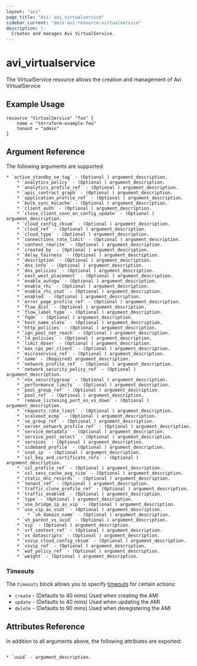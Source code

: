 ```yaml
---
layout: "avi"
page_title: "Avi: avi_virtualservice"
sidebar_current: "docs-avi-resource-virtualservice"
description: |-
  Creates and manages Avi VirtualService.
---
```


# avi_virtualservice

The VirtualService resource allows the creation and management of Avi VirtualService

## Example Usage

```hcl
resource "VirtualService" "foo" {
    name = "terraform-example-foo"
    tenant = "admin"
}
```

## Argument Reference

The following arguments are supported:

    * `active_standby_se_tag` - (Optional ) argument_description.
        * `analytics_policy` - (Optional ) argument_description.
        * `analytics_profile_ref` - (Optional ) argument_description.
        * `apic_contract_graph` - (Optional ) argument_description.
        * `application_profile_ref` - (Optional ) argument_description.
        * `bulk_sync_kvcache` - (Optional ) argument_description.
        * `client_auth` - (Optional ) argument_description.
        * `close_client_conn_on_config_update` - (Optional ) argument_description.
        * `cloud_config_cksum` - (Optional ) argument_description.
        * `cloud_ref` - (Optional ) argument_description.
        * `cloud_type` - (Optional ) argument_description.
        * `connections_rate_limit` - (Optional ) argument_description.
        * `content_rewrite` - (Optional ) argument_description.
        * `created_by` - (Optional ) argument_description.
        * `delay_fairness` - (Optional ) argument_description.
        * `description` - (Optional ) argument_description.
        * `dns_info` - (Optional ) argument_description.
        * `dns_policies` - (Optional ) argument_description.
        * `east_west_placement` - (Optional ) argument_description.
        * `enable_autogw` - (Optional ) argument_description.
        * `enable_rhi` - (Optional ) argument_description.
        * `enable_rhi_snat` - (Optional ) argument_description.
        * `enabled` - (Optional ) argument_description.
        * `error_page_profile_ref` - (Optional ) argument_description.
        * `flow_dist` - (Optional ) argument_description.
        * `flow_label_type` - (Optional ) argument_description.
        * `fqdn` - (Optional ) argument_description.
        * `host_name_xlate` - (Optional ) argument_description.
        * `http_policies` - (Optional ) argument_description.
        * `ign_pool_net_reach` - (Optional ) argument_description.
        * `l4_policies` - (Optional ) argument_description.
        * `limit_doser` - (Optional ) argument_description.
        * `max_cps_per_client` - (Optional ) argument_description.
        * `microservice_ref` - (Optional ) argument_description.
        * `name` - (Required) argument_description.
        * `network_profile_ref` - (Optional ) argument_description.
        * `network_security_policy_ref` - (Optional ) argument_description.
        * `nsx_securitygroup` - (Optional ) argument_description.
        * `performance_limits` - (Optional ) argument_description.
        * `pool_group_ref` - (Optional ) argument_description.
        * `pool_ref` - (Optional ) argument_description.
        * `remove_listening_port_on_vs_down` - (Optional ) argument_description.
        * `requests_rate_limit` - (Optional ) argument_description.
        * `scaleout_ecmp` - (Optional ) argument_description.
        * `se_group_ref` - (Optional ) argument_description.
        * `server_network_profile_ref` - (Optional ) argument_description.
        * `service_metadata` - (Optional ) argument_description.
        * `service_pool_select` - (Optional ) argument_description.
        * `services` - (Optional ) argument_description.
        * `sideband_profile` - (Optional ) argument_description.
        * `snat_ip` - (Optional ) argument_description.
        * `ssl_key_and_certificate_refs` - (Optional ) argument_description.
        * `ssl_profile_ref` - (Optional ) argument_description.
        * `ssl_sess_cache_avg_size` - (Optional ) argument_description.
        * `static_dns_records` - (Optional ) argument_description.
        * `tenant_ref` - (Optional ) argument_description.
        * `traffic_clone_profile_ref` - (Optional ) argument_description.
        * `traffic_enabled` - (Optional ) argument_description.
        * `type` - (Optional ) argument_description.
        * `use_bridge_ip_as_vip` - (Optional ) argument_description.
        * `use_vip_as_snat` - (Optional ) argument_description.
            * `vh_domain_name` - (Optional ) argument_description.
        * `vh_parent_vs_uuid` - (Optional ) argument_description.
        * `vip` - (Optional ) argument_description.
        * `vrf_context_ref` - (Optional ) argument_description.
        * `vs_datascripts` - (Optional ) argument_description.
        * `vsvip_cloud_config_cksum` - (Optional ) argument_description.
        * `vsvip_ref` - (Optional ) argument_description.
        * `waf_policy_ref` - (Optional ) argument_description.
        * `weight` - (Optional ) argument_description.

### Timeouts

The `timeouts` block allows you to specify [timeouts](https://www.terraform.io/docs/configuration/resources.html#timeouts) for certain actions:

* `create` - (Defaults to 40 mins) Used when creating the AMI
* `update` - (Defaults to 40 mins) Used when updating the AMI
* `delete` - (Defaults to 90 mins) Used when deregistering the AMI

## Attributes Reference

In addition to all arguments above, the following attributes are exported:

                                                                                                                                                                                                                                                        * `uuid` - argument_description.
